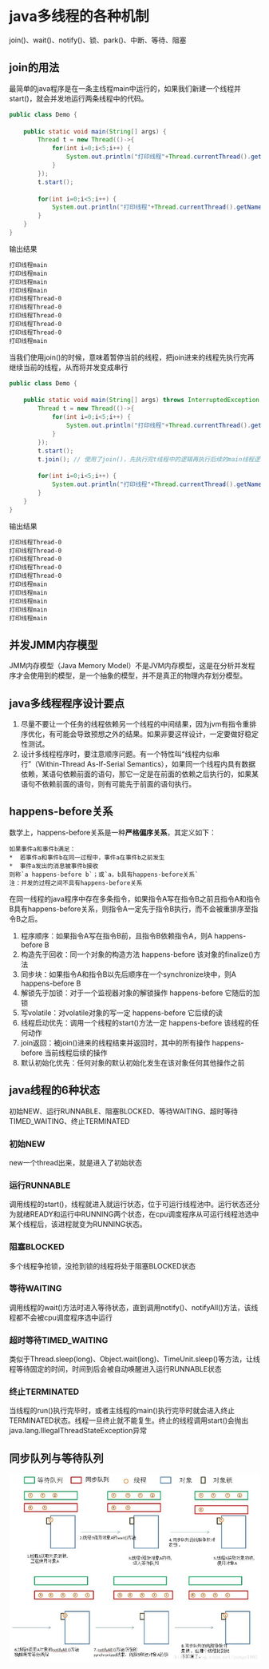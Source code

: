 # java多线程的各种机制

join()、wait()、notify()、锁、park()、中断、等待、阻塞

## join的用法

最简单的java程序是在一条主线程main中运行的，如果我们新建一个线程并start()，就会并发地运行两条线程中的代码。

``` java
public class Demo {

	public static void main(String[] args) {
		Thread t = new Thread(()->{
			for(int i=0;i<5;i++) {
				System.out.println("打印线程"+Thread.currentThread().getName());
			}
		});
		t.start();
		
		for(int i=0;i<5;i++) {
			System.out.println("打印线程"+Thread.currentThread().getName());
		}
	}
}
```

输出结果

``` txt
打印线程main
打印线程main
打印线程main
打印线程main
打印线程Thread-0
打印线程Thread-0
打印线程Thread-0
打印线程Thread-0
打印线程Thread-0
打印线程main
```

当我们使用join()的时候，意味着暂停当前的线程，把join进来的线程先执行完再继续当前的线程，从而将并发变成串行

``` java
public class Demo {

	public static void main(String[] args) throws InterruptedException {
		Thread t = new Thread(()->{
			for(int i=0;i<5;i++) {
				System.out.println("打印线程"+Thread.currentThread().getName());
			}
		});
		t.start();
		t.join(); // 使用了join()，先执行完t线程中的逻辑再执行后续的main线程逻辑
		
		for(int i=0;i<5;i++) {
			System.out.println("打印线程"+Thread.currentThread().getName());
		}
	}
}
```

输出结果

``` txt
打印线程Thread-0
打印线程Thread-0
打印线程Thread-0
打印线程Thread-0
打印线程Thread-0
打印线程main
打印线程main
打印线程main
打印线程main
打印线程main
```

## 并发JMM内存模型

JMM内存模型（Java Memory Model）不是JVM内存模型，这是在分析并发程序才会使用到的模型，是一个抽象的模型，并不是真正的物理内存划分模型。

## java多线程程序设计要点

1. 尽量不要让一个任务的线程依赖另一个线程的中间结果，因为jvm有指令重排序优化，有可能会导致预想之外的结果。如果非要这样设计，一定要做好稳定性测试。
2. 设计多线程程序时，要注意顺序问题。有一个特性叫“线程内似串行”（Within-Thread As-If-Serial Semantics），如果同一个线程内具有数据依赖，某语句依赖前面的语句，那它一定是在前面的依赖之后执行的，如果某语句不依赖前面的语句，则有可能先于前面的语句执行。

## happens-before关系

数学上，happens-before关系是一种**严格偏序关系**，其定义如下：  

```
如果事件a和事件b满足：
*  若事件a和事件b在同一过程中，事件a在事件b之前发生
*  事件a发出的消息被事件b接收
则称`a happens-before b`；或`a，b具有happens-before关系`  
注：并发的过程之间不具有happens-before关系
```

在同一线程的java程序中存在多条指令，如果指令A写在指令B之前且指令A和指令B具有happens-before关系，则指令A一定先于指令B执行，而不会被重排序至指令B之后。

1. 程序顺序：如果指令A写在指令B前，且指令B依赖指令A，则A happens-before B
2. 构造先于回收：同一个对象的构造方法 happens-before 该对象的finalize()方法
3. 同步块：如果指令A和指令B以先后顺序在一个synchronize块中，则A happens-before B
4. 解锁先于加锁：对于一个监视器对象的解锁操作 happens-before 它随后的加锁
5. 写volatile：对volatile对象的写一定 happens-before 它后续的读
6. 线程启动优先：调用一个线程的start()方法一定 happens-before 该线程的任何动作
7. join返回：被join()进来的线程结束并返回时，其中的所有操作 happens-before 当前线程后续的操作
8. 默认初始化优先：任何对象的默认初始化发生在该对象任何其他操作之前

## java线程的6种状态

初始NEW、运行RUNNABLE、阻塞BLOCKED、等待WAITING、超时等待TIMED_WAITING、终止TERMINATED

### 初始NEW

new一个thread出来，就是进入了初始状态  

### 运行RUNNABLE

调用线程的start()，线程就进入就运行状态，位于可运行线程池中。运行状态还分为就绪READY和运行中RUNNING两个状态，在cpu调度程序从可运行线程池选中某个线程后，该进程就变为RUNNING状态。

### 阻塞BLOCKED

多个线程争抢锁，没抢到锁的线程将处于阻塞BLOCKED状态

### 等待WAITING

调用线程的wait()方法时进入等待状态，直到调用notify()、notifyAll()方法，该线程都不会被cpu调度程序选中运行

### 超时等待TIMED_WAITING

类似于Thread.sleep(long)、Object.wait(long)、TimeUnit.sleep()等方法，让线程等待固定的时间，时间到后会被自动唤醒进入运行RUNNABLE状态

### 终止TERMINATED

当线程的run()执行完毕时，或者主线程的main()执行完毕时就会进入终止TERMINATED状态。线程一旦终止就不能复生。终止的线程调用start()会抛出java.lang.IllegalThreadStateException异常

## 同步队列与等待队列

![](./images/%E5%A4%9A%E7%BA%BF%E7%A8%8B%E5%90%8C%E6%AD%A5%E9%98%9F%E5%88%97%E4%B8%8E%E7%AD%89%E5%BE%85%E9%98%9F%E5%88%97.jpg)